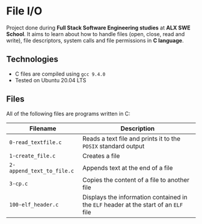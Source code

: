# File I/O

Project done during **Full Stack Software Engineering studies** at **ALX SWE School**. It aims to learn about how to handle files (open, close, read and write), file descriptors, system calls and file permissions in **C language**.

## Technologies

- C files are compiled using `gcc 9.4.0`
- Tested on Ubuntu 20.04 LTS

## Files

All of the following files are programs written in C:

| Filename                  | Description                                                                          |
| ------------------------- | ------------------------------------------------------------------------------------ |
| `0-read_textfile.c`       | Reads a text file and prints it to the `POSIX` standard output                       |
| `1-create_file.c`         | Creates a file                                                                       |
| `2-append_text_to_file.c` | Appends text at the end of a file                                                    |
| `3-cp.c`                  | Copies the content of a file to another file                                         |
| `100-elf_header.c`        | Displays the information contained in the `ELF` header at the start of an `ELF` file |
